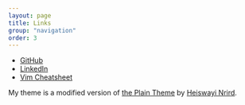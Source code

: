 ```yaml
---
layout: page
title: Links 
group: "navigation"
order: 3
---
```

* [GitHub](https://github.com/kristenmasada)
* [LinkedIn](https://www.linkedin.com/in/kristen-masada-b50b01162)
* [Vim Cheatsheet](https://kristenmasada.github.io/vim_cheatsheet)

My theme is a modified version of [the Plain Theme](http://github.com/heiswayi/the-plain) by [Heiswayi Nrird](http://heiswayi.github.io). 


